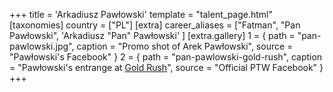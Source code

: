 +++
title = 'Arkadiusz Pawłowski'
template = "talent_page.html"
[taxonomies]
country = ["PL"]
[extra]
career_aliases = ["Fatman", "Pan Pawłowski", 'Arkadiusz "Pan" Pawłowski' ]
[extra.gallery]
1 = { path = "pan-pawlowski.jpg", caption = "Promo shot of Arek Pawłowski", source = "Pawłowski's Facebook" }
2 = { path = "pan-pawlowski-gold-rush", caption = "Pawłowski's entrange at [Gold Rush](@/e/ptw/2024-02-03-ptw-5-gold-rush.md)", source = "Official PTW Facebook" }
+++
